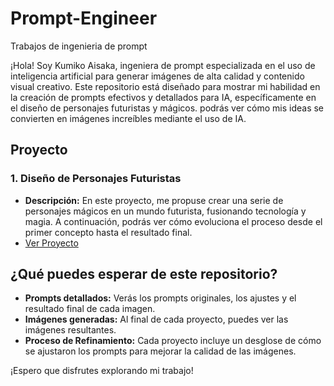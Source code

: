 # Prompt-Engineer
Trabajos de ingenieria de prompt

¡Hola! Soy Kumiko Aisaka, ingeniera de prompt especializada en el uso de inteligencia artificial para generar imágenes de alta calidad y contenido visual creativo. Este repositorio está diseñado para mostrar mi habilidad en la creación de prompts efectivos y detallados para IA, específicamente en el diseño de personajes futuristas y mágicos. podrás ver cómo mis ideas se convierten en imágenes increíbles mediante el uso de IA.

## Proyecto

### 1. Diseño de Personajes Futuristas
- **Descripción:** En este proyecto, me propuse crear una serie de personajes mágicos en un mundo futurista, fusionando tecnología y magia. A continuación, podrás ver cómo evoluciona el proceso desde el primer concepto hasta el resultado final.
- [Ver Proyecto](prompts/project_1/)

## ¿Qué puedes esperar de este repositorio?

- **Prompts detallados:** Verás los prompts originales, los ajustes y el resultado final de cada imagen.
- **Imágenes generadas:** Al final de cada proyecto, puedes ver las imágenes resultantes.
- **Proceso de Refinamiento:** Cada proyecto incluye un desglose de cómo se ajustaron los prompts para mejorar la calidad de las imágenes.

¡Espero que disfrutes explorando mi trabajo!
